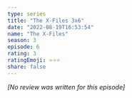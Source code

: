 ```yaml
---
type: series
title: "The X-Files 3x6"
date: "2022-08-19T16:53:54"
name: "The X-Files"
season: 3
episode: 6
rating: 3
ratingEmoji: ⭐️⭐️⭐️
share: false
---
```


*[No review was written for this episode]*
